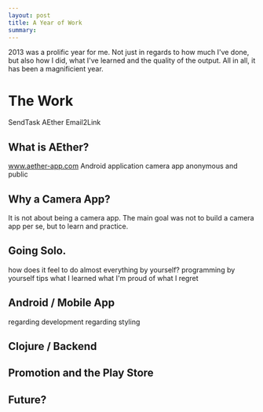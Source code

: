 ```yaml
---
layout: post
title: A Year of Work
summary:
---
```


2013 was a prolific year for me. Not just in regards to how much I've done, but also how I did, what I've learned and the quality of the output. All in all, it has been a magnificient year.

# The Work
SendTask
AEther
Email2Link



## What is AEther?
www.aether-app.com
Android application
camera app
anonymous and public

## Why a Camera App?
It is not about being a camera app.
The main goal was not to build a camera app per se, but to learn and practice.

## Going Solo.
how does it feel to do almost everything by yourself?
programming by yourself
tips
what I learned
what I'm proud of
what I regret

## Android / Mobile App
regarding development
regarding styling

## Clojure / Backend


## Promotion and the Play Store


## Future?


